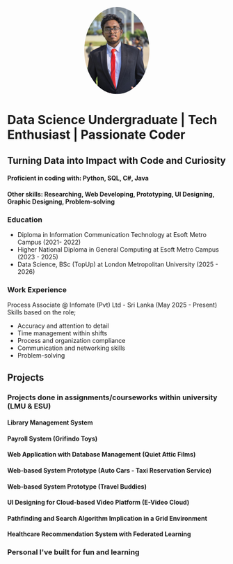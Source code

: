 <p align="center">
  <img src="assets/img/me.jpg" alt="Yohan Smith" width="150" style="border-radius: 50%;">
</p>

# Data Science Undergraduate | Tech Enthusiast | Passionate Coder
## Turning Data into Impact with Code and Curiosity

#### Proficient in coding with: Python, SQL, C#, Java
#### Other skills: Researching, Web Developing, Prototyping, UI Designing, Graphic Designing, Problem-solving

### Education
- Diploma in Information Communication Technology at Esoft Metro Campus (2021- 2022)
- Higher National Diploma in General Computing at Esoft Metro Campus (2023 - 2025)
- Data Science, BSc (TopUp) at London Metropolitan University (2025 - 2026)

### Work Experience
Process Associate @ Infomate (Pvt) Ltd - Sri Lanka (May 2025 - Present)
Skills based on the role;
- Accuracy and attention to detail
- Time management within shifts
- Process and organization compliance
- Communication and networking skills
- Problem-solving

## Projects
### Projects done in assignments/courseworks within university (LMU & ESU)
#### Library Management System
#### Payroll System (Grifindo Toys)
#### Web Application with Database Management (Quiet Attic Films)
#### Web-based System Prototype (Auto Cars - Taxi Reservation Service)
#### Web-based System Prototype (Travel Buddies)
#### UI Designing for Cloud-based Video Platform (E-Video Cloud)
#### Pathfinding and Search Algorithm Implication in a Grid Environment
#### Healthcare Recommendation System with Federated Learning

### Personal I've built for fun and learning
